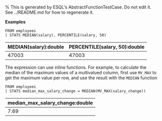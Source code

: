 % This is generated by ESQL's AbstractFunctionTestCase. Do not edit it. See ../README.md for how to regenerate it.

**Examples**

```esql
FROM employees
| STATS MEDIAN(salary), PERCENTILE(salary, 50)
```

| MEDIAN(salary):double | PERCENTILE(salary, 50):double |
| --- | --- |
| 47003 | 47003 |

The expression can use inline functions. For example, to calculate the median of the maximum values of a multivalued column, first use `MV_MAX` to get the maximum value per row, and use the result with the `MEDIAN` function

```esql
FROM employees
| STATS median_max_salary_change = MEDIAN(MV_MAX(salary_change))
```

| median_max_salary_change:double |
| --- |
| 7.69 |


